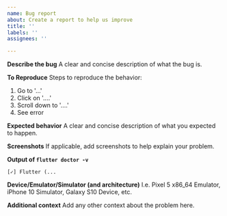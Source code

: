 ```yaml
---
name: Bug report
about: Create a report to help us improve
title: ''
labels: ''
assignees: ''

---
```


<!-- CAUTION: Use this template to help people to reproduce the issue. I cannot spend time on issues that fail to provide the necessary steps to reproduce. This is free and open-source, in return please provide the information that is requested below to help. Thank you. -->

**Describe the bug**
A clear and concise description of what the bug is.

**To Reproduce**
Steps to reproduce the behavior:
1. Go to '...'
2. Click on '....'
3. Scroll down to '....'
4. See error

**Expected behavior**
A clear and concise description of what you expected to happen.

**Screenshots**
If applicable, add screenshots to help explain your problem.

**Output of `flutter doctor -v`**
```
[✓] Flutter (...
```

**Device/Emulator/Simulator (and architecture)**
I.e. Pixel 5 x86_64 Emulator, iPhone 10 Simulator, Galaxy S10 Device, etc.

**Additional context**
Add any other context about the problem here.

